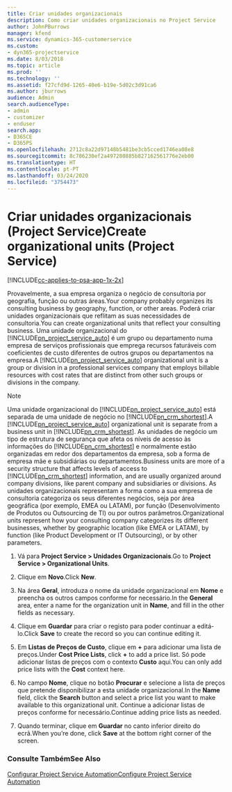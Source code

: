 ```yaml
---
title: Criar unidades organizacionais
description: Como criar unidades organizacionais no Project Service
author: JohnPBurrows
manager: kfend
ms.service: dynamics-365-customerservice
ms.custom:
- dyn365-projectservice
ms.date: 8/03/2018
ms.topic: article
ms.prod: ''
ms.technology: ''
ms.assetid: f27cfd9d-1265-40e6-b19e-5d02c3d91ca6
ms.author: jburrows
audience: Admin
search.audienceType:
- admin
- customizer
- enduser
search.app:
- D365CE
- D365PS
ms.openlocfilehash: 2712c8a22d97148b5481be3cb5cced1746ea08e8
ms.sourcegitcommit: 8c786230ef2a497280885b827162561776e2eb00
ms.translationtype: HT
ms.contentlocale: pt-PT
ms.lasthandoff: 03/24/2020
ms.locfileid: "3754473"
---
```

# <a name="create-organizational-units-project-service"></a><span data-ttu-id="2e5a3-103">Criar unidades organizacionais (Project Service)</span><span class="sxs-lookup"><span data-stu-id="2e5a3-103">Create organizational units (Project Service)</span></span>

[!INCLUDE[cc-applies-to-psa-app-1x-2x](../includes/cc-applies-to-psa-app-1x-2x.md)]

<span data-ttu-id="2e5a3-104">Provavelmente, a sua empresa organiza o negócio de consultoria por geografia, função ou outras áreas.</span><span class="sxs-lookup"><span data-stu-id="2e5a3-104">Your company probably organizes its consulting business by geography, function, or other areas.</span></span> <span data-ttu-id="2e5a3-105">Poderá criar unidades organizacionais que reflitam as suas necessidades de consultoria.</span><span class="sxs-lookup"><span data-stu-id="2e5a3-105">You can create organizational units that reflect your consulting business.</span></span> <span data-ttu-id="2e5a3-106">Uma unidade organizacional do [!INCLUDE[pn_project_service_auto](../includes/pn-project-service-auto.md)] é um grupo ou departamento numa empresa de serviços profissionais que emprega recursos faturáveis com coeficientes de custo diferentes de outros grupos ou departamentos na empresa.</span><span class="sxs-lookup"><span data-stu-id="2e5a3-106">A [!INCLUDE[pn_project_service_auto](../includes/pn-project-service-auto.md)] organizational unit is a group or division in a professional services company that employs billable resources with cost rates that are distinct from other such groups or divisions in the company.</span></span>  
  
> [!NOTE]
>  <span data-ttu-id="2e5a3-107">Uma unidade organizacional do [!INCLUDE[pn_project_service_auto](../includes/pn-project-service-auto.md)] está separada de uma unidade de negócio no [!INCLUDE[pn_crm_shortest](../includes/pn-crm-shortest.md)].</span><span class="sxs-lookup"><span data-stu-id="2e5a3-107">A [!INCLUDE[pn_project_service_auto](../includes/pn-project-service-auto.md)] organizational unit is separate from a business unit in [!INCLUDE[pn_crm_shortest](../includes/pn-crm-shortest.md)].</span></span> <span data-ttu-id="2e5a3-108">As unidades de negócio um tipo de estrutura de segurança que afeta os níveis de acesso às informações do [!INCLUDE[pn_crm_shortest](../includes/pn-crm-shortest.md)] e normalmente estão organizadas em redor dos departamentos da empresa, sob a forma de empresa mãe e subsidiárias ou departamentos.</span><span class="sxs-lookup"><span data-stu-id="2e5a3-108">Business units are more of a security structure that affects levels of access to [!INCLUDE[pn_crm_shortest](../includes/pn-crm-shortest.md)] information, and are usually organized around company divisions, like parent company and subsidiaries or divisions.</span></span> <span data-ttu-id="2e5a3-109">As unidades organizacionais representam a forma como a sua empresa de consultoria categoriza os seus diferentes negócios, seja por área geográfica (por exemplo, EMEA ou LATAM), por função (Desenvolvimento de Produtos ou Outsourcing de TI) ou por outros parâmetros.</span><span class="sxs-lookup"><span data-stu-id="2e5a3-109">Organizational units represent how your consulting company categorizes its different businesses, whether by geographic location (like EMEA or LATAM), by function (like Product Development or IT Outsourcing), or by other parameters.</span></span>  
  
1.  <span data-ttu-id="2e5a3-110">Vá para **Project Service > Unidades Organizacionais**.</span><span class="sxs-lookup"><span data-stu-id="2e5a3-110">Go to **Project Service > Organizational Units**.</span></span>  
  
2.  <span data-ttu-id="2e5a3-111">Clique em **Novo**.</span><span class="sxs-lookup"><span data-stu-id="2e5a3-111">Click **New**.</span></span>  
  
3.  <span data-ttu-id="2e5a3-112">Na área **Geral**, introduza o nome da unidade organizacional em **Nome** e preencha os outros campos conforme for necessário.</span><span class="sxs-lookup"><span data-stu-id="2e5a3-112">In the **General** area, enter a name for the organization unit in **Name**, and fill in the other fields as necessary.</span></span>  
  
4.  <span data-ttu-id="2e5a3-113">Clique em **Guardar** para criar o registo para poder continuar a editá-lo.</span><span class="sxs-lookup"><span data-stu-id="2e5a3-113">Click **Save** to create the record so you can continue editing it.</span></span>  
  
5.  <span data-ttu-id="2e5a3-114">Em **Listas de Preços de Custo**, clique em **+** para adicionar uma lista de preços.</span><span class="sxs-lookup"><span data-stu-id="2e5a3-114">Under **Cost Price Lists**, click **+** to add a price list.</span></span> <span data-ttu-id="2e5a3-115">Só pode adicionar listas de preços com o contexto **Custo** aqui.</span><span class="sxs-lookup"><span data-stu-id="2e5a3-115">You can only add price lists with the **Cost** context here.</span></span>  
  
6.  <span data-ttu-id="2e5a3-116">No campo **Nome**, clique no botão **Procurar** e selecione a lista de preços que pretende disponibilizar a esta unidade organizacional.</span><span class="sxs-lookup"><span data-stu-id="2e5a3-116">In the **Name** field, click the **Search** button and select a price list you want to make available to this organizational unit.</span></span> <span data-ttu-id="2e5a3-117">Continue a adicionar listas de preços conforme for necessário.</span><span class="sxs-lookup"><span data-stu-id="2e5a3-117">Continue adding price lists as needed.</span></span>  
  
7.  <span data-ttu-id="2e5a3-118">Quando terminar, clique em **Guardar** no canto inferior direito do ecrã.</span><span class="sxs-lookup"><span data-stu-id="2e5a3-118">When you’re done, click **Save** at the bottom right corner of the screen.</span></span>  
  
### <a name="see-also"></a><span data-ttu-id="2e5a3-119">Consulte Também</span><span class="sxs-lookup"><span data-stu-id="2e5a3-119">See Also</span></span>  
 [<span data-ttu-id="2e5a3-120">Configurar Project Service Automation</span><span class="sxs-lookup"><span data-stu-id="2e5a3-120">Configure Project Service Automation</span></span>](../project-service/configure.md)
